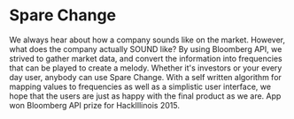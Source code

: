 # Spare Change
We always hear about how a company sounds like on the market. However, what does the company actually SOUND like? By using Bloomberg API, we strived to gather market data, and convert the information into frequencies that can be played to create a melody. Whether it's investors or your every day user, anybody can use Spare Change. With a self written algorithm for mapping values to frequencies as well as a simplistic user interface, we hope that the users are just as happy with the final product as we are. App won Bloomberg API prize for HackIllinois 2015.
